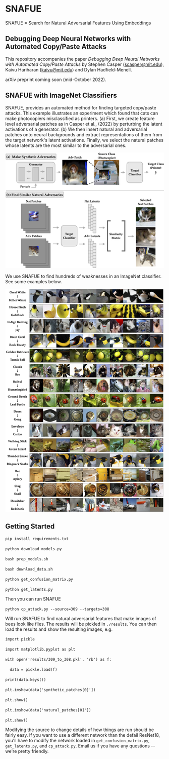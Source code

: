 # SNAFUE

SNAFUE = Search for Natural Adversarial Features Using Embeddings 

## Debugging Deep Neural Networks with Automated Copy/Paste Attacks

This repository accompanies the paper *Debugging Deep Neural Networks with Automated Copy/Paste Attacks* by Stephen Casper (scasper@mit.edu), Kaivu Hariharan (kaivu@mit.edu) and Dylan Hadfield-Menell. 

arXiv preprint coming soon (mid-October 2022).

## SNAFUE with ImageNet Classifiers

SNAFUE, provides an automated method for finding targeted copy/paste attacks. This example illustrates an experiment which found that cats can make photocopiers misclassified as printers. (a) First, we create feature level adversarial patches as in Casper et al., (2022) by perturbing the latent activations of a generator. (b) We then insert natural and adversarial patches onto neural backgrounds and extract representations of them from the target network's latent activations. Finally, we select the natural patches whose latents are the most similar to the adversarial ones.

![snafue diagram](figs/diagram.png)

We use SNAFUE to find hundreds of weaknesses in an ImageNet classifier. See some examples below. 

![examples](figs/nat_examples.png)

## Getting Started

```
pip install requirements.txt

python download models.py

bash prep_models.sh

bash download_data.sh

python get_confusion_matrix.py

python get_latents.py
```

Then you can run SNAFUE

```python cp_attack.py --source=309 --targets=308```

Will run SNAFUE to find natural adversarial features that make images of bees look like flies. The results will be pickled in ```./results```. You can then load the results and show the resulting images, e.g.

```
import pickle

import matplotlib.pyplot as plt

with open('results/309_to_308.pkl', 'rb') as f:

  data = pickle.load(f)
  
print(data.keys())

plt.imshow(data['synthetic_patches[0]'])

plt.show()

plt.imshow(data['natural_patches[0]'])

plt.show()

```

Modifying the source to change details of how things are run should be fairly easy. If you want to use a different network than the defail ResNet18, you'll have to modify the network loaded in ```get_confusion_matrix.py```, ```get_latents.py```, and ```cp_attack.py```. Email us if you have any questions -- we're pretty friendly. 
